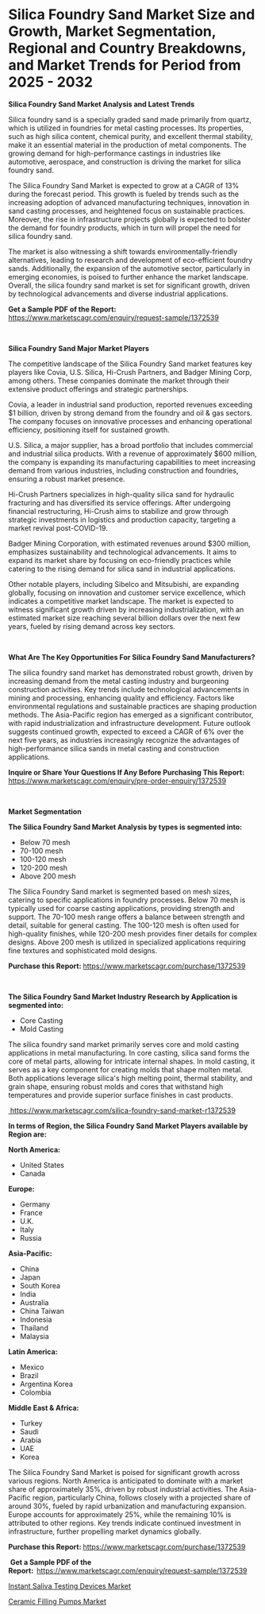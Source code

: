 <p><h1>Silica Foundry Sand Market Size and Growth, Market Segmentation, Regional and Country Breakdowns, and Market Trends for Period from 2025 -  2032</h1></p><p><strong>Silica Foundry Sand Market Analysis and Latest Trends</strong></p>
<p><p>Silica foundry sand is a specially graded sand made primarily from quartz, which is utilized in foundries for metal casting processes. Its properties, such as high silica content, chemical purity, and excellent thermal stability, make it an essential material in the production of metal components. The growing demand for high-performance castings in industries like automotive, aerospace, and construction is driving the market for silica foundry sand.</p><p>The Silica Foundry Sand Market is expected to grow at a CAGR of 13% during the forecast period. This growth is fueled by trends such as the increasing adoption of advanced manufacturing techniques, innovation in sand casting processes, and heightened focus on sustainable practices. Moreover, the rise in infrastructure projects globally is expected to bolster the demand for foundry products, which in turn will propel the need for silica foundry sand.</p><p>The market is also witnessing a shift towards environmentally-friendly alternatives, leading to research and development of eco-efficient foundry sands. Additionally, the expansion of the automotive sector, particularly in emerging economies, is poised to further enhance the market landscape. Overall, the silica foundry sand market is set for significant growth, driven by technological advancements and diverse industrial applications.</p></p>
<p><strong>Get a Sample PDF of the Report:&nbsp;</strong> <a href="https://www.marketscagr.com/enquiry/request-sample/1372539?utm_campaign=1879&utm_medium=2&utm_source=Github&utm_content=ia&utm_term=22032025&utm_id=silica-foundry-sand">https://www.marketscagr.com/enquiry/request-sample/1372539</a></p>
<p>&nbsp;</p>
<p><strong>Silica Foundry Sand Major Market Players</strong></p>
<p><p>The competitive landscape of the Silica Foundry Sand market features key players like Covia, U.S. Silica, Hi-Crush Partners, and Badger Mining Corp, among others. These companies dominate the market through their extensive product offerings and strategic partnerships.</p><p>Covia, a leader in industrial sand production, reported revenues exceeding $1 billion, driven by strong demand from the foundry and oil & gas sectors. The company focuses on innovative processes and enhancing operational efficiency, positioning itself for sustained growth.</p><p>U.S. Silica, a major supplier, has a broad portfolio that includes commercial and industrial silica products. With a revenue of approximately $600 million, the company is expanding its manufacturing capabilities to meet increasing demand from various industries, including construction and foundries, ensuring a robust market presence.</p><p>Hi-Crush Partners specializes in high-quality silica sand for hydraulic fracturing and has diversified its service offerings. After undergoing financial restructuring, Hi-Crush aims to stabilize and grow through strategic investments in logistics and production capacity, targeting a market revival post-COVID-19.</p><p>Badger Mining Corporation, with estimated revenues around $300 million, emphasizes sustainability and technological advancements. It aims to expand its market share by focusing on eco-friendly practices while catering to the rising demand for silica sand in industrial applications.</p><p>Other notable players, including Sibelco and Mitsubishi, are expanding globally, focusing on innovation and customer service excellence, which indicates a competitive market landscape. The market is expected to witness significant growth driven by increasing industrialization, with an estimated market size reaching several billion dollars over the next few years, fueled by rising demand across key sectors.</p></p>
<p>&nbsp;</p>
<p><strong>What Are The Key Opportunities For Silica Foundry Sand Manufacturers?</strong></p>
<p><p>The silica foundry sand market has demonstrated robust growth, driven by increasing demand from the metal casting industry and burgeoning construction activities. Key trends include technological advancements in mining and processing, enhancing quality and efficiency. Factors like environmental regulations and sustainable practices are shaping production methods. The Asia-Pacific region has emerged as a significant contributor, with rapid industrialization and infrastructure development. Future outlook suggests continued growth, expected to exceed a CAGR of 6% over the next five years, as industries increasingly recognize the advantages of high-performance silica sands in metal casting and construction applications.</p></p>
<p><strong>Inquire or Share Your Questions If Any Before Purchasing This Report:</strong> <a href="https://www.marketscagr.com/enquiry/pre-order-enquiry/1372539?utm_campaign=1879&utm_medium=2&utm_source=Github&utm_content=ia&utm_term=22032025&utm_id=silica-foundry-sand">https://www.marketscagr.com/enquiry/pre-order-enquiry/1372539</a></p>
<p>&nbsp;</p>
<p><strong>Market Segmentation</strong></p>
<p><strong>The Silica Foundry Sand Market Analysis by types is segmented into:</strong></p>
<p><ul><li>Below 70 mesh</li><li>70-100 mesh</li><li>100-120 mesh</li><li>120-200 mesh</li><li>Above 200 mesh</li></ul></p>
<p><p>The Silica Foundry Sand market is segmented based on mesh sizes, catering to specific applications in foundry processes. Below 70 mesh is typically used for coarse casting applications, providing strength and support. The 70-100 mesh range offers a balance between strength and detail, suitable for general casting. The 100-120 mesh is often used for high-quality finishes, while 120-200 mesh provides finer details for complex designs. Above 200 mesh is utilized in specialized applications requiring fine textures and sophisticated mold designs.</p></p>
<p><strong>Purchase this Report:&nbsp;</strong><a href="https://www.marketscagr.com/purchase/1372539?utm_campaign=1879&utm_medium=2&utm_source=Github&utm_content=ia&utm_term=22032025&utm_id=silica-foundry-sand">https://www.marketscagr.com/purchase/1372539</a></p>
<p>&nbsp;</p>
<p><strong>The Silica Foundry Sand Market Industry Research by Application is segmented into:</strong></p>
<p><ul><li>Core Casting</li><li>Mold Casting</li></ul></p>
<p><p>The silica foundry sand market primarily serves core and mold casting applications in metal manufacturing. In core casting, silica sand forms the core of metal parts, allowing for intricate internal shapes. In mold casting, it serves as a key component for creating molds that shape molten metal. Both applications leverage silica's high melting point, thermal stability, and grain shape, ensuring robust molds and cores that withstand high temperatures and provide superior surface finishes in cast products.</p></p>
<p><a href="https://www.marketscagr.com/silica-foundry-sand-market-r1372539?utm_campaign=1879&utm_medium=2&utm_source=Github&utm_content=ia&utm_term=22032025&utm_id=silica-foundry-sand">&nbsp;https://www.marketscagr.com/silica-foundry-sand-market-r1372539</a></p>
<p><strong>In terms of Region, the Silica Foundry Sand Market Players available by Region are:</strong></p>
<p>
    <p> <strong> North America: </strong>
        <ul>
            <li>United States</li>
            <li>Canada</li>
        </ul>
        </p> 
    <p> <strong> Europe: </strong>
        <ul>
            <li>Germany</li>
            <li>France</li>
            <li>U.K.</li>
            <li>Italy</li>
            <li>Russia</li>
        </ul>
        </p> 
    <p> <strong> Asia-Pacific: </strong>
        <ul>
            <li>China</li>
            <li>Japan</li>
            <li>South Korea</li>
            <li>India</li>
            <li>Australia</li>
            <li>China Taiwan</li>
            <li>Indonesia</li>
            <li>Thailand</li>
            <li>Malaysia</li>
        </ul>
        </p> 
    <p> <strong> Latin America: </strong>
        <ul>
            <li>Mexico</li>
            <li>Brazil</li>
            <li>Argentina Korea</li>
            <li>Colombia</li>
        </ul>
        </p> 
    <p> <strong> Middle East & Africa: </strong>
        <ul>
            <li>Turkey</li>
            <li>Saudi</li>
            <li>Arabia</li>
            <li>UAE</li>
            <li>Korea</li>
        </ul>
    </p>
    </p>
<p><p>The Silica Foundry Sand Market is poised for significant growth across various regions. North America is anticipated to dominate with a market share of approximately 35%, driven by robust industrial activities. The Asia-Pacific region, particularly China, follows closely with a projected share of around 30%, fueled by rapid urbanization and manufacturing expansion. Europe accounts for approximately 25%, while the remaining 10% is attributed to other regions. Key trends indicate continued investment in infrastructure, further propelling market dynamics globally.</p></p>
<p><strong>Purchase this Report: </strong><a href="https://www.marketscagr.com/purchase/1372539?utm_campaign=1879&utm_medium=2&utm_source=Github&utm_content=ia&utm_term=22032025&utm_id=silica-foundry-sand">https://www.marketscagr.com/purchase/1372539</a></p>
<p>&nbsp;<strong>Get a Sample PDF of the Report:&nbsp;&nbsp;</strong><a href="https://www.marketscagr.com/enquiry/request-sample/1372539?utm_campaign=1879&utm_medium=2&utm_source=Github&utm_content=ia&utm_term=22032025&utm_id=silica-foundry-sand">https://www.marketscagr.com/enquiry/request-sample/1372539</a></p>
<p><strong></strong></p>
<p><p><a href="https://github.com/rahu1506/Market-Research-Report-List-7/blob/main/instant-saliva-testing-devices-market.md?utm_campaign=1879&utm_medium=2&utm_source=Github&utm_content=ia&utm_term=22032025&utm_id=silica-foundry-sand">Instant Saliva Testing Devices Market</a></p><p><a href="https://github.com/FassouRP/Market-Research-Report-List-7/blob/main/ceramic-filling-pumps-market.md?utm_campaign=1879&utm_medium=2&utm_source=Github&utm_content=ia&utm_term=22032025&utm_id=silica-foundry-sand">Ceramic Filling Pumps Market</a></p></p>